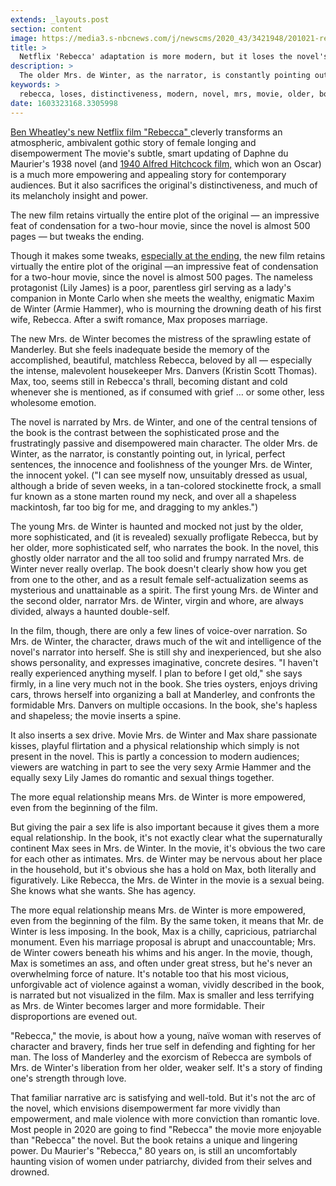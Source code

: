 ```yaml
--- 
extends: _layouts.post 
section: content 
image: https://media3.s-nbcnews.com/j/newscms/2020_43/3421948/201021-rebecca-netflix-lilly-james-armie-hammer-ac-536p_fb1da194d0a5c5cfca3f8eca8bb7821f.nbcnews-fp-1200-630.jpg 
title: > 
  Netflix 'Rebecca' adaptation is more modern, but it loses the novel's distinctiveness 
description: > 
  The older Mrs. de Winter, as the narrator, is constantly pointing out, in lyrical, perfect sentences, the innocence and foolishness of the younger Mrs. de Winter, the innocent yokel.The first young Mrs. de Winter and the second older, narrator Mrs. de Winter, virgin and whore, are always divided, always a haunted double-self.So Mrs. de Winter, the character, draws much of the wit and intelligence of the novel's narrator into herself.In the book, Max is a chilly, capricious, patriarchal monument.Most people in 2020 are going to find "Rebecca" the movie more enjoyable than "Rebecca" the novel. 
keywords: > 
  rebecca, loses, distinctiveness, modern, novel, mrs, movie, older, book, film, netflix, max, relationship, winter, novels, adaptation 
date: 1603323168.3305998 
--- 
```

<div><p class="endmarkEnabled"><a href="https://www.independent.co.uk/arts-entertainment/films/news/rebecca-netflix-ending-explained-ben-wheatley-hitchcock-original-book-b1205918.html" target="_blank">Ben Wheatley's new Netflix film "Rebecca" </a>cleverly transforms an atmospheric, ambivalent gothic story of female longing and disempowerment The movie's subtle, smart updating of Daphne du Maurier's 1938 novel (and <a href="https://www.usatoday.com/story/entertainment/movies/2020/10/15/rebecca-netflix-lily-james-armie-hammer-lead-lush-reimagining/3650135001/" target="_blank">1940 Alfred Hitchcock film,</a> which won an Oscar) is a much more empowering and appealing story for contemporary audiences. But it also sacrifices the original's distinctiveness, and much of its melancholy insight and power.</p><p class="text___34YRE ma0 mt6 f8 lh-none founders-cond">The new film retains virtually the entire plot of the original &#8212; an impressive feat of condensation for a two-hour movie, since the novel is almost 500 pages &#8212; but tweaks the ending.</p><p class="endmarkEnabled">Though it makes some tweaks, <a href="https://www.digitalspy.com/movies/a34424095/rebecca-ending-explained-netflix-ben-wheatley/" target="_blank">especially at the ending</a>, the new film retains virtually the entire plot of the original &#8212;an impressive feat of condensation for a two-hour movie, since the novel is almost 500 pages. The nameless protagonist (Lily James) is a poor, parentless girl serving as a lady's companion in Monte Carlo when she meets the wealthy, enigmatic Maxim de Winter (Armie Hammer), who is mourning the drowning death of his first wife, Rebecca. After a swift romance, Max proposes marriage.</p><p></p><p id="taboolaReadMoreBelow"></p><p class="endmarkEnabled">The new Mrs. de Winter becomes the mistress of the sprawling estate of Manderley. But she feels inadequate beside the memory of the accomplished, beautiful, matchless Rebecca, beloved by all &#8212; especially the intense, malevolent housekeeper Mrs. Danvers (Kristin Scott Thomas). Max, too, seems still in Rebecca's thrall, becoming distant and cold whenever she is mentioned, as if consumed with grief &#8230; or some other, less wholesome emotion.</p><p class="embedWidget youtube___3X6Bf medium___2BOWB"></p><p class="endmarkEnabled">The novel is narrated by Mrs. de Winter, and one of the central tensions of the book is the contrast between the sophisticated prose and the frustratingly passive and disempowered main character. The older Mrs. de Winter, as the narrator, is constantly pointing out, in lyrical, perfect sentences, the innocence and foolishness of the younger Mrs. de Winter, the innocent yokel. ("I can see myself now, unsuitably dressed as usual, although a bride of seven weeks, in a tan-colored stockinette frock, a small fur known as a stone marten round my neck, and over all a shapeless mackintosh, far too big for me, and dragging to my ankles.")</p><p class="endmarkEnabled">The young Mrs. de Winter is haunted and mocked not just by the older, more sophisticated, and (it is revealed) sexually profligate Rebecca, but by her older, more sophisticated self, who narrates the book. In the novel, this ghostly older narrator and the all too solid and frumpy narrated Mrs. de Winter never really overlap. The book doesn't clearly show how you get from one to the other, and as a result female self-actualization seems as mysterious and unattainable as a spirit. The first young Mrs. de Winter and the second older, narrator Mrs. de Winter, virgin and whore, are always divided, always a haunted double-self.</p><p class="endmarkEnabled">In the film, though, there are only a few lines of voice-over narration. So Mrs. de Winter, the character, draws much of the wit and intelligence of the novel's narrator into herself. She is still shy and inexperienced, but she also shows personality, and expresses imaginative, concrete desires. "I haven't really experienced anything myself. I plan to before I get old," she says firmly, in a line very much not in the book. She tries oysters, enjoys driving cars, throws herself into organizing a ball at Manderley, and confronts the formidable Mrs. Danvers on multiple occasions. In the book, she's hapless and shapeless; the movie inserts a spine.</p><p></p><p class="endmarkEnabled">It also inserts a sex drive. Movie Mrs. de Winter and Max share passionate kisses, playful flirtation and a physical relationship which simply is not present in the novel. This is partly a concession to modern audiences; viewers are watching in part to see the very sexy Armie Hammer and the equally sexy Lily James do romantic and sexual things together.</p><p class="text___34YRE ma0 mt6 f8 lh-none founders-cond">The more equal relationship means Mrs. de Winter is more empowered, even from the beginning of the film.</p><p class="endmarkEnabled">But giving the pair a sex life is also important because it gives them a more equal relationship. In the book, it's not exactly clear what the supernaturally continent Max sees in Mrs. de Winter. In the movie, it's obvious the two care for each other as intimates. Mrs. de Winter may be nervous about her place in the household, but it's obvious she has a hold on Max, both literally and figuratively. Like Rebecca, the Mrs. de Winter in the movie is a sexual being. She knows what she wants. She has agency.</p><p class="endmarkEnabled">The more equal relationship means Mrs. de Winter is more empowered, even from the beginning of the film. By the same token, it means that Mr. de Winter is less imposing. In the book, Max is a chilly, capricious, patriarchal monument. Even his marriage proposal is abrupt and unaccountable; Mrs. de Winter cowers beneath his whims and his anger. In the movie, though, Max is sometimes an ass, and often under great stress, but he's never an overwhelming force of nature. It's notable too that his most vicious, unforgivable act of violence against a woman, vividly described in the book, is narrated but not visualized in the film. Max is smaller and less terrifying as Mrs. de Winter becomes larger and more formidable. Their disproportions are evened out.</p><p class="endmarkEnabled">"Rebecca," the movie, is about how a young, na&#239;ve woman with reserves of character and bravery, finds her true self in defending and fighting for her man. The loss of Manderley and the exorcism of Rebecca are symbols of Mrs. de Winter's liberation from her older, weaker self. It's a story of finding one's strength through love.</p><p></p><p class="endmarkEnabled">That familiar narrative arc is satisfying and well-told. But it's not the arc of the novel, which envisions disempowerment far more vividly than empowerment, and male violence with more conviction than romantic love. Most people in 2020 are going to find "Rebecca" the movie more enjoyable than "Rebecca" the novel. But the book retains a unique and lingering power. Du Maurier's "Rebecca," 80 years on, is still an uncomfortably haunting vision of women under patriarchy, divided from their selves and drowned.</p></div>